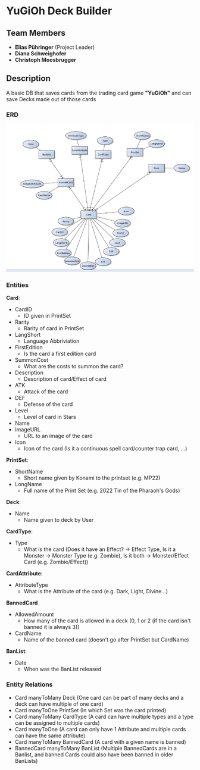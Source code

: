 # YuGiOh Deck Builder
## Team Members
- **Elias Pühringer** (Project Leader)
- **Diana Schweighofer**
- **Christoph Moosbrugger**
## Description
A basic DB that saves cards from the trading card game **"YuGiOh"** and can save Decks made out of those cards

### ERD
![yugioh_ERD](./mdpics/yugioh_erd.png)

### Entities
**Card**:  
- CardID
    - ID given in PrintSet
- Rarity
    - Rarity of card in PrintSet
- LangShort
    - Language Abbriviation
- FirstEdition
    - Is the card a first edition card
- SummonCost
    - What are the costs to summon the card?
- Description
    - Description of card/Effect of card
- ATK
    - Attack of the card
- DEF
    - Defense of the card
- Level
    - Level of card in Stars
- Name
- ImageURL
    - URL to an image of the card  
- Icon
    - Icon of the card (Is it a continuous spell card/counter trap card, ...)
  
**PrintSet**:  
- ShortName
    - Short name given by Konami to the printset (e.g. MP22)
- LongName
    - Full name of the Print Set (e.g. 2022 Tin of the Pharaoh's Gods)  
  
**Deck**:  
- Name
    - Name given to deck by User  
  
**CardType**:  
- Type
    - What is the card (Does it have an Effect? -> Effect Type, Is it a Monster -> Monster Type (e.g. Zombie), Is it both -> Monster/Effect Card (e.g. Zombie/Effect))  
  
**CardAttribute**:  
- AttributeType
    - What is the Attribute of the card (e.g. Dark, Light, Divine...)
  
**BannedCard**
- AllowedAmount
    - How many of the card is allowed in a deck (0, 1 or 2 (if the card isn't banned it is always 3))
- CardName
    - Name of the banned card (doesn't go after PrintSet but CardName)
  
**BanList**:  
- Date
    - When was the BanList released

### Entity Relations
- Card manyToMany Deck (One card can be part of many decks and a deck can have multiple of one card)  
- Card manyToOne PrintSet (In which Set was the card printed)  
- Card manyToMany CardType (A card can have multiple types and a type can be assigned to multiple cards)  
- Card manyToOne (A card can only have 1 Attribute and multiple cards can have the same attribute)  
- Card manyToMany BannedCard (A card with a given name is banned)  
- BannedCard manyToMany BanList (Multiple BannedCards are in a Banlist, and banned Cards could also have been banned in older BanLists)  